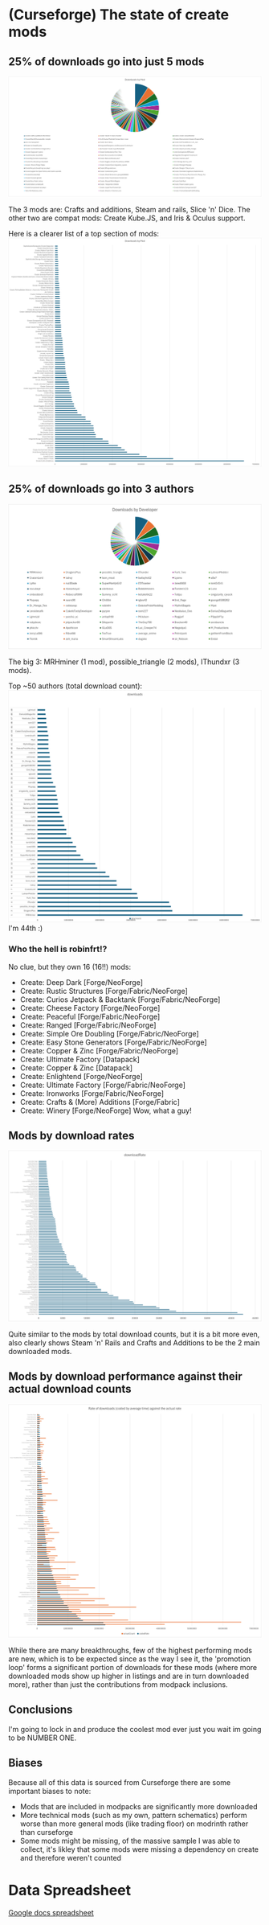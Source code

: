 # (Curseforge) The state of create mods

## 25% of downloads go into just 5 mods

![Downloads by mod](/images/downloads_by_mod_pie.png)

The 3 mods are: Crafts and additions, Steam and rails, Slice 'n' Dice. The other two are compat mods: Create Kube.JS, and Iris & Oculus support.

Here is a clearer list of a top section of mods:
![Downloads by mod](/images/downloads_by_mod_bar.png)

## 25% of downloads go into 3 authors

![Downloads by author](/images/downloads_by_author_pie.png)

The big 3: MRHminer (1 mod), possible_triangle (2 mods), IThundxr (3 mods).

Top ~50 authors (total download count):
![Downloads by author](/images/downloads_by_author_bar.png)
I'm 44th :)

### Who the hell is robinfrt!?

No clue, but they own 16 (16!!) mods:
- Create: Deep Dark [Forge/NeoForge]
- Create: Rustic Structures [Forge/Fabric/NeoForge]
- Create: Curios Jetpack & Backtank [Forge/Fabric/NeoForge]
- Create: Cheese Factory [Forge/NeoForge]
- Create: Peaceful [Forge/Fabric/NeoForge]
- Create: Ranged [Forge/Fabric/NeoForge]
- Create: Simple Ore Doubling [Forge/Fabric/NeoForge]
- Create: Easy Stone Generators [Forge/Fabric/NeoForge]
- Create: Copper & Zinc [Forge/Fabric/NeoForge]
- Create: Ultimate Factory [Datapack]
- Create: Copper & Zinc [Datapack]
- Create: Enlightend [Forge/NeoForge]
- Create: Ultimate Factory [Forge/Fabric/NeoForge]
- Create: Ironworks [Forge/Fabric/NeoForge]
- Create: Crafts & (More) Additions [Forge/Fabric]
- Create: Winery [Forge/NeoForge]
Wow, what a guy!

## Mods by download rates

![Downloads by author](/images/download_rate_by_mod.png)

Quite similar to the mods by total download counts, but it is a bit more even, also clearly shows Steam 'n' Rails and Crafts and Additions to be the 2 main downloaded mods.

## Mods by download performance against their actual download counts

![Downloads by author](/images/download_rate_against_downloads.png)

While there are many breakthroughs, few of the highest performing mods are new, which is to be expected since as the way I see it, the 'promotion loop' forms a significant portion of downloads for these mods (where more downloaded mods show up higher in listings and are in turn downloaded more), rather than just the contributions from modpack inclusions.

## Conclusions

I'm going to lock in and produce the coolest mod ever just you wait im going to be NUMBER ONE.  

## Biases

Because all of this data is sourced from Curseforge there are some important biases to note:

- Mods that are included in modpacks are significantly more downloaded
- More technical mods (such as my own, pattern schematics) perform worse than more general mods (like trading floor) on modrinth rather than curseforge
- Some mods might be missing, of the massive sample I was able to collect, it's likley that some mods were missing a dependency on create and therefore weren't counted

# Data Spreadsheet
[Google docs spreadsheet](https://docs.google.com/spreadsheets/d/1LioDgjSDE3QhZP1XjE8diui8SueDdx2Em7WNZxLupT4/edit?usp=sharing)